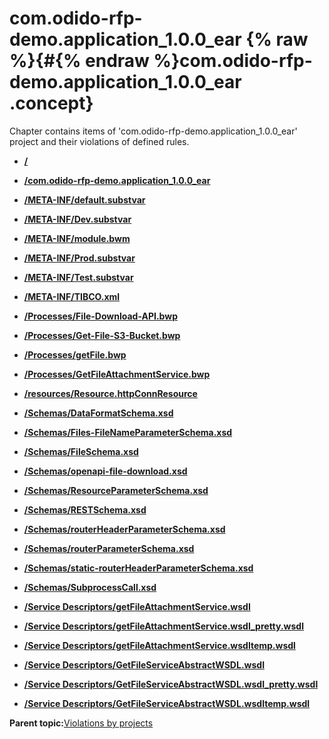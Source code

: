 # com.odido-rfp-demo.application\_1.0.0\_ear {% raw %}{#{% endraw %}com.odido-rfp-demo.application_1.0.0_ear .concept}

Chapter contains items of 'com.odido-rfp-demo.application\_1.0.0\_ear' project and their violations of defined rules.

-   **[/](../../qa/projects/com.odido-rfp-demo.application_1.0.0_ear/violation1.md)**  

-   **[/com.odido-rfp-demo.application\_1.0.0\_ear](../../qa/projects/com.odido-rfp-demo.application_1.0.0_ear/violation2.md)**  

-   **[/META-INF/default.substvar](../../qa/projects/com.odido-rfp-demo.application_1.0.0_ear/violation7.md)**  

-   **[/META-INF/Dev.substvar](../../qa/projects/com.odido-rfp-demo.application_1.0.0_ear/violation3.md)**  

-   **[/META-INF/module.bwm](../../qa/projects/com.odido-rfp-demo.application_1.0.0_ear/violation8.md)**  

-   **[/META-INF/Prod.substvar](../../qa/projects/com.odido-rfp-demo.application_1.0.0_ear/violation4.md)**  

-   **[/META-INF/Test.substvar](../../qa/projects/com.odido-rfp-demo.application_1.0.0_ear/violation6.md)**  

-   **[/META-INF/TIBCO.xml](../../qa/projects/com.odido-rfp-demo.application_1.0.0_ear/violation5.md)**  

-   **[/Processes/File-Download-API.bwp](../../qa/projects/com.odido-rfp-demo.application_1.0.0_ear/violation9.md)**  

-   **[/Processes/Get-File-S3-Bucket.bwp](../../qa/projects/com.odido-rfp-demo.application_1.0.0_ear/violation10.md)**  

-   **[/Processes/getFile.bwp](../../qa/projects/com.odido-rfp-demo.application_1.0.0_ear/violation12.md)**  

-   **[/Processes/GetFileAttachmentService.bwp](../../qa/projects/com.odido-rfp-demo.application_1.0.0_ear/violation11.md)**  

-   **[/resources/Resource.httpConnResource](../../qa/projects/com.odido-rfp-demo.application_1.0.0_ear/violation29.md)**  

-   **[/Schemas/DataFormatSchema.xsd](../../qa/projects/com.odido-rfp-demo.application_1.0.0_ear/violation13.md)**  

-   **[/Schemas/Files-FileNameParameterSchema.xsd](../../qa/projects/com.odido-rfp-demo.application_1.0.0_ear/violation15.md)**  

-   **[/Schemas/FileSchema.xsd](../../qa/projects/com.odido-rfp-demo.application_1.0.0_ear/violation14.md)**  

-   **[/Schemas/openapi-file-download.xsd](../../qa/projects/com.odido-rfp-demo.application_1.0.0_ear/violation19.md)**  

-   **[/Schemas/ResourceParameterSchema.xsd](../../qa/projects/com.odido-rfp-demo.application_1.0.0_ear/violation17.md)**  

-   **[/Schemas/RESTSchema.xsd](../../qa/projects/com.odido-rfp-demo.application_1.0.0_ear/violation16.md)**  

-   **[/Schemas/routerHeaderParameterSchema.xsd](../../qa/projects/com.odido-rfp-demo.application_1.0.0_ear/violation20.md)**  

-   **[/Schemas/routerParameterSchema.xsd](../../qa/projects/com.odido-rfp-demo.application_1.0.0_ear/violation21.md)**  

-   **[/Schemas/static-routerHeaderParameterSchema.xsd](../../qa/projects/com.odido-rfp-demo.application_1.0.0_ear/violation22.md)**  

-   **[/Schemas/SubprocessCall.xsd](../../qa/projects/com.odido-rfp-demo.application_1.0.0_ear/violation18.md)**  

-   **[/Service Descriptors/getFileAttachmentService.wsdl](../../qa/projects/com.odido-rfp-demo.application_1.0.0_ear/violation26.md)**  

-   **[/Service Descriptors/getFileAttachmentService.wsdl\_pretty.wsdl](../../qa/projects/com.odido-rfp-demo.application_1.0.0_ear/violation27.md)**  

-   **[/Service Descriptors/getFileAttachmentService.wsdltemp.wsdl](../../qa/projects/com.odido-rfp-demo.application_1.0.0_ear/violation28.md)**  

-   **[/Service Descriptors/GetFileServiceAbstractWSDL.wsdl](../../qa/projects/com.odido-rfp-demo.application_1.0.0_ear/violation23.md)**  

-   **[/Service Descriptors/GetFileServiceAbstractWSDL.wsdl\_pretty.wsdl](../../qa/projects/com.odido-rfp-demo.application_1.0.0_ear/violation24.md)**  

-   **[/Service Descriptors/GetFileServiceAbstractWSDL.wsdltemp.wsdl](../../qa/projects/com.odido-rfp-demo.application_1.0.0_ear/violation25.md)**  


**Parent topic:**[Violations by projects](../../qa/common/violationsByProjects.md)

